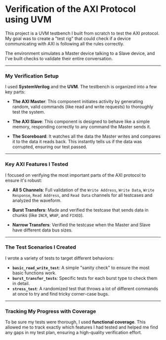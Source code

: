 # Verification of the AXI Protocol using UVM 

This project is a UVM testbench I built from scratch to test the AXI protocol. My goal was to create a "test rig" that could check if a device communicating with AXI is following all the rules correctly.

The environment simulates a Master device talking to a Slave device, and I've built checks to validate their entire conversation.

---

### My Verification Setup

I used **SystemVerilog** and the **UVM**. The testbench is organized into a few key parts:

* **The AXI Master**: This component  initiates activity by generating random, valid commands (like read and write requests) to thoroughly test the system.

* **The AXI Slave**: This component is designed to behave like a simple memory, responding correctly to any command the Master sends it.

* **The Scoreboard**: It watches all the data the Master writes and compares it to the data it reads back. This instantly tells us if the data was corrupted, ensuring our test passed.

---

### Key AXI Features I Tested

I focused on verifying the most important parts of the AXI protocol to ensure it's robust:

* **All 5 Channels**: Full validation of the `Write Address`, `Write Data`, `Write Response`, `Read Address`, and `Read Data` channels for all testcases and analyzed the waveform.

* **Burst Transfers**: Made and verified the testcase that sends data in chunks (like `INCR`, `WRAP`, and `FIXED`).

* **Narrow Transfers**: Verified the testcase when the Master and Slave have different data bus sizes.

---

### The Test Scenarios I Created

I wrote a variety of tests to target different behaviors:

* **`basic_read_write_test`**: A simple "sanity check" to ensure the most basic functions work.
* **`burst_transfer_tests`**: Specific tests for each burst type to check them in detail.
* **`stress_test`**: A randomized test that throws a lot of different commands at once to try and find tricky corner-case bugs.

---

### Tracking My Progress with Coverage

To be sure my tests were thorough, I used **functional coverage**. This allowed me to track exactly which features I had tested and helped me find any gaps in my test plan, ensuring a high-quality verification effort.

